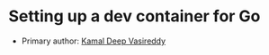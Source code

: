 # Setting up a dev container for Go

* Primary author: [Kamal Deep Vasireddy](https://github.com/Kamal135792)